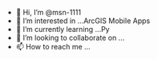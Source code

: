 - 👋 Hi, I’m @msn-1111
- 👀 I’m interested in ...ArcGIS Mobile Apps
- 🌱 I’m currently learning ...Py
- 💞️ I’m looking to collaborate on ...
- 📫 How to reach me ...

<!---
msn-1111/msn-1111 is a ✨ special ✨ repository because its `README.md` (this file) appears on your GitHub profile.
You can click the Preview link to take a look at your changes.
--->

